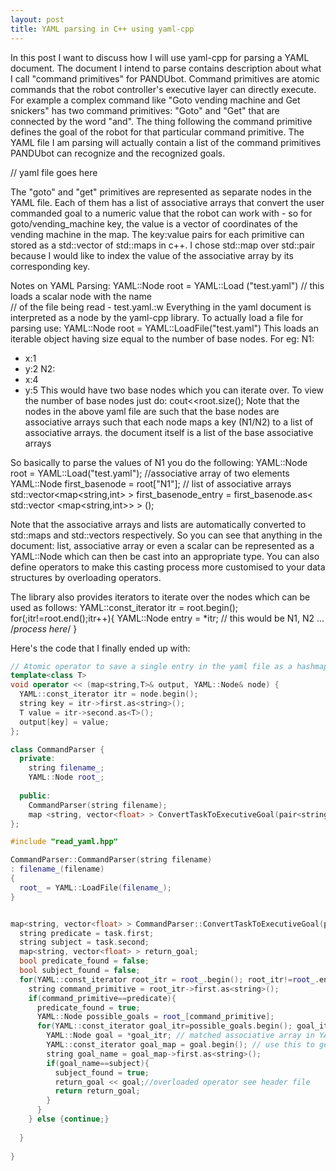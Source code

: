 ```yaml
---
layout: post
title: YAML parsing in C++ using yaml-cpp
---
```



In this post I want to discuss how I will use yaml-cpp for parsing a YAML document.
The document I intend to parse contains description about what I call "command 
primitives" for PANDUbot. Command primitives are atomic commands that the robot
controller's executive layer can directly execute. For example a complex command
like "Goto vending machine and Get snickers" has two command primitives: "Goto"
and "Get" that are connected by the word "and". The thing following the command
primitive defines the goal of the robot for that particular command primitive. 
The YAML file I am parsing will actually contain a list of the command primitives
PANDUbot can recognize and the recognized goals.

// yaml file goes here

The "goto" and "get" primitives are represented as separate nodes in the YAML file.
Each of them has a list of associative arrays that convert the user commanded goal
to a numeric value that the robot can work with - so for goto/vending_machine key,
the value is a vector of coordinates of the vending machine in the map. 
The key:value pairs for each primitive can stored as a std::vector of std::maps 
in c++. I chose std::map over std::pair because I would like to index the value 
of the associative array by its corresponding key. 

Notes on YAML Parsing:
  YAML::Node root = YAML::Load ("test.yaml") // this loads a scalar node with the name  
                                        // of the file being read - test.yaml.:w
Everything in the yaml document is interpreted as a node by the yaml-cpp library.
To actually load a file for parsing use:
  YAML::Node root = YAML::LoadFile("test.yaml")
This loads an iterable object having size equal to the number of base nodes. For eg:
N1:
  - x:1
  - y:2
N2: 
  - x:4
  - y:5
This would have two base nodes which you can iterate over.
To view the number of base nodes just do:
  cout<<root.size();
Note that the nodes in the above yaml file are such that the base nodes are associative 
arrays such that each node maps a key (N1/N2) to a list of associative arrays. the
document itself is a list of the base associative arrays

So basically to parse the values of N1 you do the following:
  YAML::Node root = YAML::Load("test.yaml"); //associative array of two elements
  YAML::Node first_basenode = root["N1"]; // list of associative arrays
  std::vector<map<string,int> > first_basenode_entry = first_basenode.as< std::vector <map<string,int>> > ();

Note that the associative arrays and lists are automatically converted to std::maps
and std::vectors respectively. So you can see that anything in the document: list,
associative array or even a scalar can be represented as a YAML::Node which can 
then be cast into an appropriate type. You can also define operators to make this
casting process more customised to your data structures by overloading operators.

The library also provides iterators to iterate over the nodes which can be used 
as follows:
  YAML::const_iterator itr = root.begin();
  for(;itr!=root.end();itr++){
    YAML::Node entry =  *itr; // this  would be N1, N2 ...
    /*process here*/
  }

Here's the code that I finally ended up with:

```c++
// Atomic operator to save a single entry in the yaml file as a hashmap 
template<class T>
void operator << (map<string,T>& output, YAML::Node& node) {
  YAML::const_iterator itr = node.begin();
  string key = itr->first.as<string>();
  T value = itr->second.as<T>();
  output[key] = value;
};

class CommandParser {
  private:
    string filename_;
    YAML::Node root_;
  
  public: 
    CommandParser(string filename);
    map <string, vector<float> > ConvertTaskToExecutiveGoal(pair<string,string> task); 
};

```
```c++
#include "read_yaml.hpp"

CommandParser::CommandParser(string filename)
: filename_(filename) 
{ 
  root_ = YAML::LoadFile(filename_);
}


map<string, vector<float> > CommandParser::ConvertTaskToExecutiveGoal(pair<string,string> task) {
  string predicate = task.first;
  string subject = task.second;
  map<string, vector<float> > return_goal;
  bool predicate_found = false;
  bool subject_found = false;
  for(YAML::const_iterator root_itr = root_.begin(); root_itr!=root_.end(); root_itr++){
    string command_primitive = root_itr->first.as<string>();
    if(command_primitive==predicate){
      predicate_found = true;
      YAML::Node possible_goals = root_[command_primitive];
      for(YAML::const_iterator goal_itr=possible_goals.begin(); goal_itr!=possible_goals.end(); goal_itr++){
        YAML::Node goal = *goal_itr; // matched associative array in YAML file
        YAML::const_iterator goal_map = goal.begin(); // use this to get key for the array 
        string goal_name = goal_map->first.as<string>();
        if(goal_name==subject){
          subject_found = true;
          return_goal << goal;//overloaded operator see header file
          return return_goal;
        }
      }
    } else {continue;}
  
  }
  
}
```


